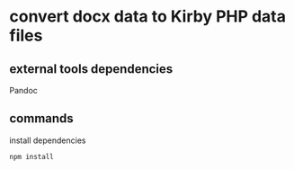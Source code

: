 # convert docx data to Kirby PHP data files

## external tools dependencies

Pandoc

## commands

install dependencies

``` bash
npm install
```


